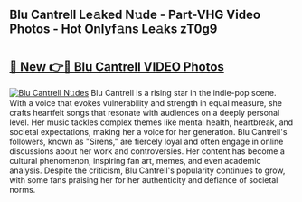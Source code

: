 ## Blu Cantrell Le𝚊ked N𝚞de - Part-VHG Video Photos - Hot Onlyf𝚊ns Le𝚊ks zT0g9

# <h2><a href="http://ab529.deff.icu/?id=Blu+Cantrell">🔗 New 👉🔴 Blu Cantrell VIDEO Photos</a></h2>

[![Blu Cantrell N𝚞des](https://i.imgur.com/rIISA9y.gif)](http://ab529.deff.icu/?id=Blu+Cantrell)
Blu Cantrell is a rising star in the indie-pop scene. With a voice that evokes vulnerability and strength in equal measure, she crafts heartfelt songs that resonate with audiences on a deeply personal level. Her music tackles complex themes like mental health, heartbreak, and societal expectations, making her a voice for her generation. Blu Cantrell's followers, known as "Sirens," are fiercely loyal and often engage in online discussions about her work and controversies. Her content has become a cultural phenomenon, inspiring fan art, memes, and even academic analysis. Despite the criticism, Blu Cantrell's popularity continues to grow, with some fans praising her for her authenticity and defiance of societal norms.
